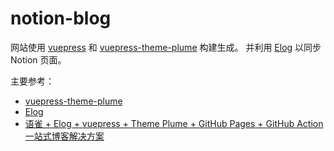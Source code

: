 # notion-blog

网站使用 [vuepress](https://vuepress.vuejs.org/) 和 [vuepress-theme-plume](https://github.com/pengzhanbo/vuepress-theme-plume) 构建生成。
并利用 [Elog](https://elog.1874.cool/) 以同步 Notion 页面。

主要参考：
- [vuepress-theme-plume](https://theme-plume.vuejs.press/)
- [Elog](https://elog.1874.cool/)
- [语雀 + Elog + vuepress + Theme Plume + GitHub Pages + GitHub Action 一站式博客解决方案](https://blog.ifback.com/article/yuque-elog-vuepress-plume-github-pages-action-one-stop-blog-solution/)




